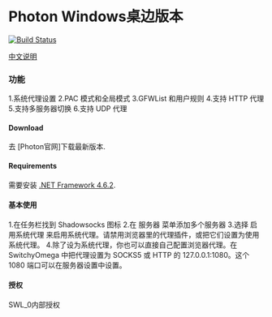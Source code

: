 Photon Windows桌边版本
=======================

[![Build Status]][Appveyor]

[中文说明]

### 功能

1.系统代理设置
2.PAC 模式和全局模式
3.GFWList 和用户规则
4.支持 HTTP 代理
5.支持多服务器切换
6.支持 UDP 代理

#### Download

去 [Photon官网]下载最新版本.

#### Requirements

需要安装 [.NET Framework 4.6.2]. 

#### 基本使用

1.在任务栏找到 Shadowsocks 图标
2.在 服务器 菜单添加多个服务器
3.选择 启用系统代理 来启用系统代理。请禁用浏览器里的代理插件，或把它们设置为使用系统代理。
4.除了设为系统代理，你也可以直接自己配置浏览器代理。在 SwitchyOmega 中把代理设置为 SOCKS5 或 HTTP 的 127.0.0.1:1080。这个 1080 端口可以在服务器设置中设置。

#### 授权

SWL_0内部授权


[Appveyor]:       https://ci.appveyor.com/project/celeron533/shadowsocks-windows
[Build Status]:   https://ci.appveyor.com/api/projects/status/tfw57q6eecippsl5/branch/master?svg=true
[latest release]: https://github.com/shadowsocks/shadowsocks-csharp/releases
[GFWList]:        https://github.com/gfwlist/gfwlist
[Servers]:        https://github.com/shadowsocks/shadowsocks/wiki/Ports-and-Clients#linux--server-side
[中文说明]:       https://github.com/shadowsocks/shadowsocks-windows/wiki/Shadowsocks-Windows-%E4%BD%BF%E7%94%A8%E8%AF%B4%E6%98%8E
[.NET Framework 4.6.2]: https://www.microsoft.com/en-US/download/details.aspx?id=53344
[Visual Studio 2015]: https://www.visualstudio.com/downloads/
[.NET Framework 4.6.2 Developer Pack]: https://www.microsoft.com/download/details.aspx?id=53321
